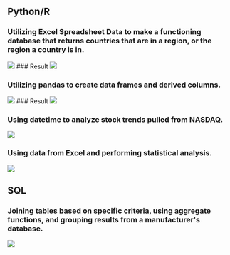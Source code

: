 

## Python/R


### Utilizing Excel Spreadsheet Data to make a functioning database that returns countries that are in a region, or the region a country is in.
<img class="mx-auto w-1" src="{{site.baseurl}}/assets/img/PYTHON1.png">
### Result
<img class="mx-auto w-1" src="{{site.baseurl}}/assets/img/PYTHON1.5.png">

### Utilizing pandas to create data frames and derived columns.
<img class="mx-auto w-1/2" src="{{site.baseurl}}/assets/img/PYTHON2.png">
### Result
<img class="mx-auto w-1/2" src="{{site.baseurl}}/assets/img/PYTHON2.5.png">

### Using datetime to analyze stock trends pulled from NASDAQ.
<img class="mx-auto w-1/2" src="{{site.baseurl}}/assets/img/PYTHON3.png">

### Using data from Excel and performing statistical analysis.
<img class="mx-auto w-1/2" src="{{site.baseurl}}/assets/img/PYTHON4.png">



## SQL


### Joining tables based on specific criteria, using aggregate functions, and grouping results from a manufacturer's database. 
<img class="mx-auto w-1/2" src="{{site.baseurl}}/assets/img/SQL1.png">
